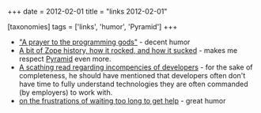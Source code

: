 +++
date = 2012-02-01
title = "links 2012-02-01"

[taxonomies]
tags = ['links', 'humor', 'Pyramid']
+++

-   [\"A prayer to the programming gods\"] - decent humor
-   [A bit of Zope history, how it rocked, and how it sucked] - makes me
    respect [Pyramid] even more.
-   [A scathing read regarding incompencies of developers] - for the
    sake of completeness, he should have mentioned that developers often
    don\'t have time to fully understand technologies they are often
    commanded (by employers) to work with.
-   [on the frustrations of waiting too long to get help] - great humor

  [\"A prayer to the programming gods\"]: http://lukeplant.me.uk/blog/posts/a-prayer-to-the-programming-gods/
  [A bit of Zope history, how it rocked, and how it sucked]: http://plope.com/Members/chrism/in_defense_of_zope_libraries
  [Pyramid]: http://docs.pylonsproject.org/en/latest/docs/pyramid.html
  [A scathing read regarding incompencies of developers]: http://jpos.org/blog/2010/06/technology-xy/
  [on the frustrations of waiting too long to get help]: http://lists.mplayerhq.hu/pipermail/mplayer-users/2005-November/056854.html
